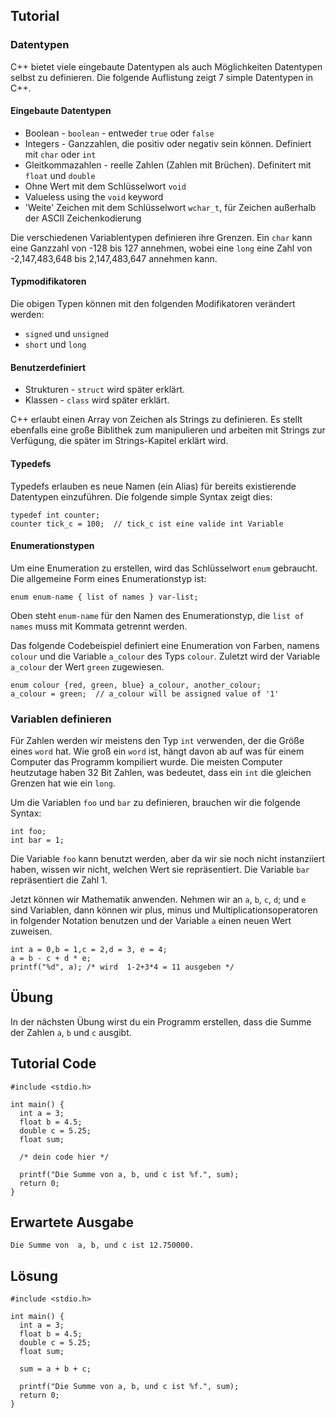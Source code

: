 Tutorial
--------

### Datentypen

C++ bietet viele eingebaute Datentypen als auch Möglichkeiten Datentypen selbst zu definieren. Die folgende Auflistung zeigt 7 simple Datentypen in C++.

#### Eingebaute Datentypen
* Boolean - `boolean` - entweder `true` oder `false`
* Integers - Ganzzahlen, die positiv oder negativ sein können. Definiert mit `char` oder `int`
* Gleitkommazahlen - reelle Zahlen (Zahlen mit Brüchen). Definitert mit `float` und `double`
* Ohne Wert mit dem Schlüsselwort `void`
* Valueless	 using the `void` keyword
* 'Weite' Zeichen mit dem Schlüsselwort `wchar_t`, für Zeichen außerhalb der ASCII Zeichenkodierung

Die verschiedenen Variablentypen definieren ihre Grenzen. Ein `char` kann eine Ganzzahl von -128 bis 127 annehmen, wobei eine `long` eine Zahl von -2,147,483,648 bis 2,147,483,647 annehmen kann.

#### Typmodifikatoren

Die obigen Typen können mit den folgenden Modifikatoren verändert werden:
* `signed` und `unsigned`
* `short` und `long`

#### Benutzerdefiniert
* Strukturen - `struct` wird später erklärt.
* Klassen - `class` wird später erklärt.

C++ erlaubt einen Array von Zeichen als Strings zu definieren. Es stellt ebenfalls eine große Biblithek zum manipulieren und arbeiten mit Strings zur Verfügung, die später im Strings-Kapitel erklärt wird.

#### Typedefs
Typedefs erlauben es neue Namen (ein Alias) für bereits existierende Datentypen einzuführen. Die folgende simple Syntax zeigt dies:

    typedef int counter;
    counter tick_c = 100;  // tick_c ist eine valide int Variable

#### Enumerationstypen

Um eine Enumeration zu erstellen, wird das Schlüsselwort `enum` gebraucht. Die allgemeine Form eines Enumerationstyp ist:

    enum enum-name { list of names } var-list;

Oben steht `enum-name` für den Namen des Enumerationstyp, die `list of names` muss mit Kommata getrennt werden.

Das folgende Codebeispiel definiert eine Enumeration von Farben, namens `colour` und die Variable `a_colour` des Typs `colour`. Zuletzt wird der Variable `a_colour` der Wert `green` zugewiesen.

    enum colour {red, green, blue} a_colour, another_colour;
    a_colour = green;  // a_colour will be assigned value of '1'

### Variablen definieren

Für Zahlen werden wir meistens den Typ `int` verwenden, der die Größe eines `word` hat. Wie groß ein `word` ist, hängt davon ab auf was für einem Computer das Programm kompiliert wurde.
Die meisten Computer heutzutage haben 32 Bit Zahlen, was bedeutet, dass ein `int` die gleichen Grenzen hat wie ein `long`.

Um die Variablen `foo` und `bar` zu definieren, brauchen wir die folgende Syntax:

    int foo;
    int bar = 1;

Die Variable `foo` kann benutzt werden, aber da wir sie noch nicht instanziiert haben, wissen wir nicht, welchen Wert sie repräsentiert. Die Variable `bar` repräsentiert die Zahl 1.

Jetzt können wir Mathematik anwenden. Nehmen wir an `a`, `b`, `c`, `d`; und `e` sind Variablen, dann können wir plus, minus und Multiplicationsoperatoren in folgender Notation benutzen und der Variable `a` einen neuen Wert zuweisen.

    int a = 0,b = 1,c = 2,d = 3, e = 4;
    a = b - c + d * e;
    printf("%d", a); /* wird  1-2+3*4 = 11 ausgeben */

Übung 
-----

In der nächsten Übung wirst du ein Programm erstellen, dass die Summe der Zahlen `a`, `b` und `c` ausgibt.

Tutorial Code
-------------

    #include <stdio.h>

    int main() {
      int a = 3;
      float b = 4.5;
      double c = 5.25;
      float sum;

      /* dein code hier */

      printf("Die Summe von a, b, und c ist %f.", sum);
      return 0;
    }

Erwartete Ausgabe
-----------------
    Die Summe von  a, b, und c ist 12.750000.

Lösung 
------

    #include <stdio.h>

    int main() {
      int a = 3;
      float b = 4.5;
      double c = 5.25;
      float sum;
      
      sum = a + b + c;

      printf("Die Summe von a, b, und c ist %f.", sum);
      return 0;
    }
